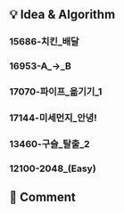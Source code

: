 ## 💡 Idea & Algorithm <!-- 핵심 아이디어 및 알고리즘 -->
### 15686-치킨_배달  
### 16953-A_→_B  
### 17070-파이프_옮기기_1  
### 17144-미세먼지_안녕!  
### 13460-구슬_탈출_2  
### 12100-2048_(Easy)  
## 💬 Comment <!-- 후기 -->
